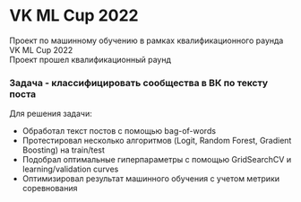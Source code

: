 # VK ML Cup 2022
Проект по машинному обучению в рамках квалификационного раунда VK ML Cup 2022  
Проект прошел квалификационный раунд

### Задача - классифицировать сообщества в ВК по тексту поста

Для решения задачи: 
- Обработал текст постов с помощью bag-of-words
- Протестировал несколько алгоритмов (Logit, Random Forest, Gradient Boosting) на train/test
- Подобрал оптимальные гиперпараметры с помощью GridSearchCV и learning/validation curves
- Оптимизировал результат машинного обучения с учетом метрики соревнования

